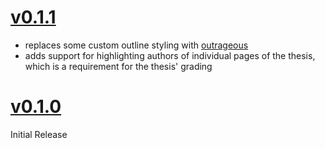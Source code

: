 # [v0.1.1](https://github.com/TGM-HIT/typst-diploma-thesis/releases/tags/v0.1.1)
- replaces some custom outline styling with [outrageous](https://typst.app/universe/package/outrageous)
- adds support for highlighting authors of individual pages of the thesis, which is a requirement for the thesis' grading

# [v0.1.0](https://github.com/TGM-HIT/typst-diploma-thesis/releases/tags/v0.1.0)
Initial Release
